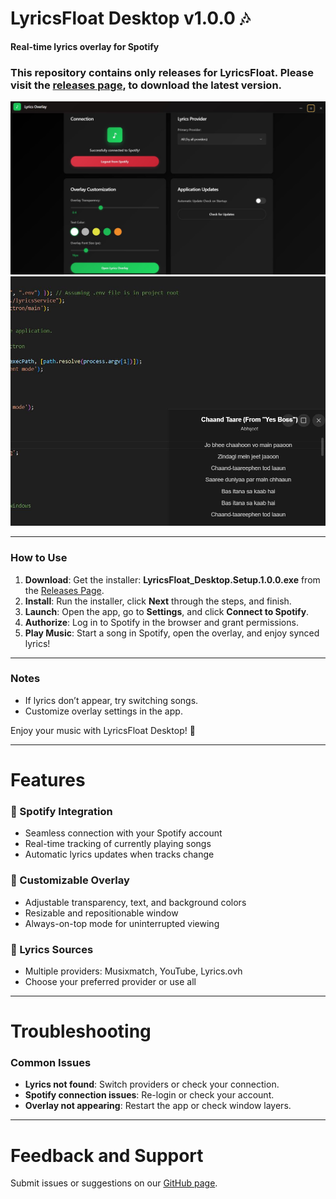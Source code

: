 # LyricsFloat Desktop v1.0.0 🎶
**Real-time lyrics overlay for Spotify**

### This repository contains only releases for LyricsFloat. Please visit the [releases page](https://github.com/sonisumit7904/LyricsFloat_Desktop_Releases/releases), to download the latest version. 

![LyricsFloat Demo](icons/preview.png)
![LyricsFloat Demo](icons/overlay.png)

---

### How to Use
1. **Download**: Get the installer: **LyricsFloat_Desktop.Setup.1.0.0.exe** from the [Releases Page](https://github.com/sonisumit7904/LyricsFloat_Desktop_Releases/releases).
2. **Install**: Run the installer, click **Next** through the steps, and finish.
3. **Launch**: Open the app, go to **Settings**, and click **Connect to Spotify**.
4. **Authorize**: Log in to Spotify in the browser and grant permissions.
5. **Play Music**: Start a song in Spotify, open the overlay, and enjoy synced lyrics!

---

### Notes
- If lyrics don’t appear, try switching songs.
- Customize overlay settings in the app.

Enjoy your music with LyricsFloat Desktop! 🎵

---

# Features

### 🎵 Spotify Integration
- Seamless connection with your Spotify account
- Real-time tracking of currently playing songs
- Automatic lyrics updates when tracks change

### 🎨 Customizable Overlay
- Adjustable transparency, text, and background colors
- Resizable and repositionable window
- Always-on-top mode for uninterrupted viewing

### 📝 Lyrics Sources
- Multiple providers: Musixmatch, YouTube, Lyrics.ovh
- Choose your preferred provider or use all

---

# Troubleshooting

### Common Issues
- **Lyrics not found**: Switch providers or check your connection.
- **Spotify connection issues**: Re-login or check your account.
- **Overlay not appearing**: Restart the app or check window layers.

---

# Feedback and Support
Submit issues or suggestions on our [GitHub page](https://github.com/sonisumit7904/LyricsFloat_Desktop_Releases/issues).